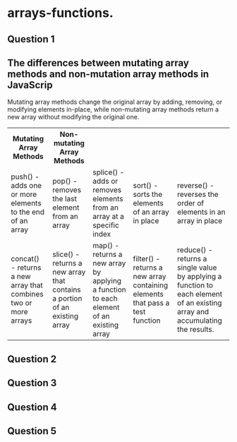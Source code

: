 # arrays-functions.
<h2>Question 1 </h2>  <h2>The differences between mutating array methods and non-mutation array methods in JavaScrip</h2>
Mutating array methods change the original array by adding, removing, or modifying elements in-place, while non-mutating array methods return a new array without modifying the original one. <br>

<Table>
    <tr>
      <th>Mutating Array Methods </th>
      <th>Non-mutating Array Methods</th>
    </tr>
    <tr>
      <td>push() - adds one or more elements to the end of an array</td>
      <td>pop() - removes the last element from an array</td>
      <td>splice() - adds or removes elements from an array at a specific index</td>
      <td>sort() - sorts the elements of an array in place</td>
      <td>reverse() - reverses the order of elements in an array in place</td>
    </tr>
    <tr>
      <td>concat() - returns a new array that combines two or more arrays</td>
      <td>slice() - returns a new array that contains a portion of an existing array</td>
      <td>map() - returns a new array by applying a function to each element of an existing array</td>
      <td> filter() - returns a new array containing elements that pass a test function</td>
      <td> reduce() - returns a single value by applying a function to each element of an existing array and accumulating the results.</td>
    </tr>
  </Table>

<h2>Question 2  </h2>
<h2>Question 3  </h2>
<h2>Question 4  </h2>
<h2>Question 5  </h2>